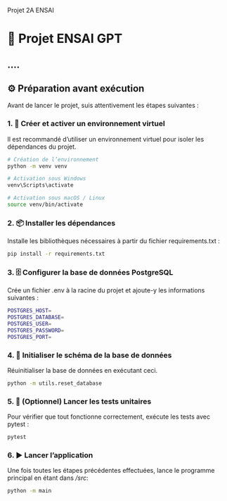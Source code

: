 Projet 2A ENSAI

# 💬 Projet ENSAI GPT

....
---

## ⚙️ Préparation avant exécution

Avant de lancer le projet, suis attentivement les étapes suivantes :

### 1. 🐍 Créer et activer un environnement virtuel

Il est recommandé d’utiliser un environnement virtuel pour isoler les dépendances du projet.

```bash
# Création de l’environnement
python -m venv venv

# Activation sous Windows
venv\Scripts\activate

# Activation sous macOS / Linux
source venv/bin/activate
```

### 2. 📦 Installer les dépendances

Installe les bibliothèques nécessaires à partir du fichier requirements.txt :

```bash
pip install -r requirements.txt
```

### 3. 🗄️ Configurer la base de données PostgreSQL
Crée un fichier .env à la racine du projet et ajoute-y les informations suivantes :

```bash
POSTGRES_HOST= 
POSTGRES_DATABASE= 
POSTGRES_USER= 
POSTGRES_PASSWORD=
POSTGRES_PORT=
```

### 4. 🧱 Initialiser le schéma de la base de données
Réuinitialiser la base de données en exécutant ceci.
```bash
python -m utils.reset_database
```


### 5. 🧪 (Optionnel) Lancer les tests unitaires

Pour vérifier que tout fonctionne correctement, exécute les tests avec pytest :

```bash
pytest
```

### 6. ▶️ Lancer l’application

Une fois toutes les étapes précédentes effectuées, lance le programme principal en étant dans */src*:
```bash
python -m main
```